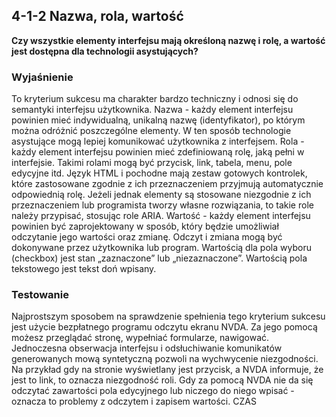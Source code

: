 ## 4-1-2 Nazwa, rola, wartość
**Czy wszystkie elementy interfejsu mają określoną nazwę i rolę, a wartość jest dostępna dla technologii asystujących?**

### Wyjaśnienie
To kryterium sukcesu ma charakter bardzo techniczny i odnosi się do semantyki interfejsu użytkownika.
Nazwa - każdy element interfejsu powinien mieć indywidualną, unikalną nazwę (identyfikator), po którym można odróżnić poszczególne elementy. W ten sposób technologie asystujące mogą lepiej komunikować użytkownika z interfejsem.
Rola - każdy element interfejsu powinien mieć zdefiniowaną rolę, jaką pełni w interfejsie. Takimi rolami mogą być przycisk, link, tabela, menu, pole edycyjne itd. Język HTML i pochodne mają zestaw gotowych kontrolek, które zastosowane zgodnie z ich przeznaczeniem przyjmują automatycznie odpowiednią rolę. Jeżeli jednak elementy są stosowane niezgodnie z ich przeznaczeniem lub programista tworzy własne rozwiązania, to takie role należy przypisać, stosując role ARIA.
Wartość - każdy element interfejsu powinien być zaprojektowany w sposób, który będzie umożliwiał odczytanie jego wartości oraz zmianę. Odczyt i zmiana mogą być dokonywane przez użytkownika lub program. Wartością dla pola wyboru (checkbox) jest stan „zaznaczone” lub „niezaznaczone”. Wartością pola tekstowego jest tekst doń wpisany.

### Testowanie
Najprostszym sposobem na sprawdzenie spełnienia tego kryterium sukcesu jest użycie bezpłatnego programu odczytu ekranu NVDA. Za jego pomocą możesz przeglądać stronę, wypełniać formularze, nawigować. Jednoczesna obserwacja interfejsu i odsłuchiwanie komunikatów generowanych mową syntetyczną pozwoli na wychwycenie niezgodności. Na przykład gdy na stronie wyświetlany jest przycisk, a NVDA informuje, że jest to link, to oznacza niezgodność roli. Gdy za pomocą NVDA nie da się odczytać zawartości pola edycyjnego lub niczego do niego wpisać - oznacza to problemy z odczytem i zapisem wartości.
CZAS

